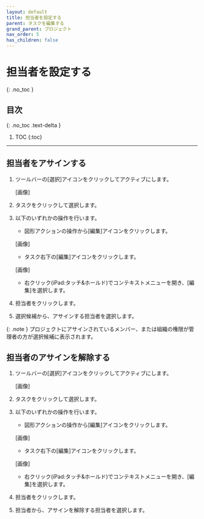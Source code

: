 ```yaml
---
layout: default
title: 担当者を設定する
parent: タスクを編集する
grand_parent: プロジェクト
nav_order: 5
has_children: false
---
```


# 担当者を設定する
{: .no_toc }

## 目次
{: .no_toc .text-delta }

1. TOC
{:toc}

---

## 担当者をアサインする

1. ツールバーの[選択]アイコンをクリックしてアクティブにします。
    
    [画像]
    
2. タスクをクリックして選択します。
3. 以下のいずれかの操作を行います。
    - 図形アクションの操作から[編集]アイコンをクリックします。
    
    [画像]
    
    - タスク右下の[編集]アイコンをクリックします。
    
    [画像]
    
    - 右クリック(iPad:タッチ&ホールド)でコンテキストメニューを開き、[編集]を選択します。

4. 担当者をクリックします。
5. 選択候補から、アサインする担当者を選択します。

{: .note }
プロジェクトにアサインされているメンバー、または組織の権限が管理者の方が選択候補に表示されます。

## 担当者のアサインを解除する

1. ツールバーの[選択]アイコンをクリックしてアクティブにします。
    
    [画像]
    
2. タスクをクリックして選択します。
3. 以下のいずれかの操作を行います。
    - 図形アクションの操作から[編集]アイコンをクリックします。
    
    [画像]
    
    - タスク右下の[編集]アイコンをクリックします。
    
    [画像]
    
    - 右クリック(iPad:タッチ&ホールド)でコンテキストメニューを開き、[編集]を選択します。

4. 担当者をクリックします。
5. 担当者から、アサインを解除する担当者を選択します。

